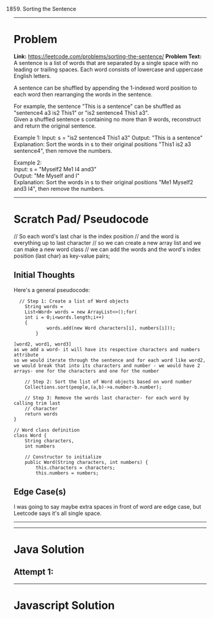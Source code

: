 1859. Sorting the Sentence
---

# Problem

**Link:** https://leetcode.com/problems/sorting-the-sentence/
**Problem Text:**    
A sentence is a list of words that are separated by a single space with no leading or trailing spaces. Each word consists of lowercase and uppercase English letters.  

A sentence can be shuffled by appending the 1-indexed word position to each word then rearranging the words in the sentence.  

For example, the sentence "This is a sentence" can be shuffled as "sentence4 a3 is2 This1" or "is2 sentence4 This1 a3".  
Given a shuffled sentence s containing no more than 9 words, reconstruct and return the original sentence.  

 
Example 1:
Input: s = "is2 sentence4 This1 a3"
Output: "This is a sentence"
Explanation: Sort the words in s to their original positions "This1 is2 a3 sentence4", then remove the numbers.  

Example 2:  
Input: s = "Myself2 Me1 I4 and3"  
Output: "Me Myself and I"  
Explanation: Sort the words in s to their original positions "Me1 Myself2 and3 I4", then remove the numbers.  

---

# Scratch Pad/ Pseudocode

// So each word's last char is the index position
// and the word is everything up to last character
// so we can create a new array list and we can make a new word class
// we can add the words and the word's index position (last char) as key-value pairs;



## Initial Thoughts
Here's a general pseudocode:

```
  // Step 1: Create a list of Word objects
    String words =
    List<Word> words = new ArrayList<>();for(
    int i = 0;i<words.length;i++)
    {
            words.add(new Word characters[i], numbers[i]));
        }

[word2, word1, word3]
as we add a word- it will have its respective characters and numbers attribute
so we would iterate through the sentence and for each word like word2, we would break that into its characters and number - we would have 2 arrays- one for the characters and one for the number

    // Step 2: Sort the list of Word objects based on word number
    Collections.sort(people,(a,b)->a.number-b.number);

    // Step 3: Remove the words last character- for each word by calling trim last
    // character
    return words
}

// Word class definition
class Word {
    String characters,
    int numbers

    // Constructor to initialize
    public Word(String characters, int numbers) {
        this.characters = characters;
        this.numbers = numbers;
```

## Edge Case(s)
I was going to say maybe extra spaces in front of word are edge case, but Leetcode says it's all single space. 

--- 

---

# Java Solution

## Attempt 1: 



---

# Javascript Solution

